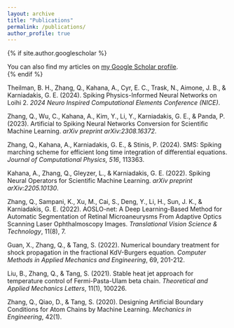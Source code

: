 ```yaml
---
layout: archive
title: "Publications"
permalink: /publications/
author_profile: true
---
```


{% if site.author.googlescholar %}
  <div class="wordwrap">You can also find my articles on <a href="{{site.author.googlescholar}}">my Google Scholar profile</a>.</div>
{% endif %}

Theilman, B. H., Zhang, Q., Kahana, A., Cyr, E. C., Trask, N., Aimone, J. B., & Karniadakis, G. E. (2024). Spiking Physics-Informed Neural Networks on Loihi 2. *2024 Neuro Inspired Computational Elements Conference (NICE)*.

Zhang, Q., Wu, C., Kahana, A., Kim, Y., Li, Y., Karniadakis, G. E., & Panda, P. (2023). Artificial to Spiking Neural Networks Conversion for Scientific Machine Learning. *arXiv preprint arXiv:2308.16372*.

Zhang, Q., Kahana, A., Karniadakis, G. E., & Stinis, P. (2024). SMS: Spiking marching scheme for efficient long time integration of differential equations. *Journal of Computational Physics, 516*, 113363.

Kahana, A., Zhang, Q., Gleyzer, L., & Karniadakis, G. E. (2022). Spiking Neural Operators for Scientific Machine Learning. *arXiv preprint arXiv:2205.10130*.

Zhang, Q., Sampani, K., Xu, M., Cai, S., Deng, Y., Li, H., Sun, J. K., & Karniadakis, G. E. (2022). AOSLO-net: A Deep Learning-Based Method for Automatic Segmentation of Retinal Microaneurysms From Adaptive Optics Scanning Laser Ophthalmoscopy Images. *Translational Vision Science & Technology*, 11(8), 7.

Guan, X., Zhang, Q., & Tang, S. (2022). Numerical boundary treatment for shock propagation in the fractional KdV-Burgers equation. *Computer Methods in Applied Mechanics and Engineering*, 69, 201-212.

Liu, B., Zhang, Q., & Tang, S. (2021). Stable heat jet approach for temperature control of Fermi-Pasta-Ulam beta chain. *Theoretical and Applied Mechanics Letters*, 11(1), 100226.

Zhang, Q., Qiao, D., & Tang, S. (2020). Designing Artificial Boundary Conditions for Atom Chains by Machine Learning. *Mechanics in Engineering*, 42(1).
